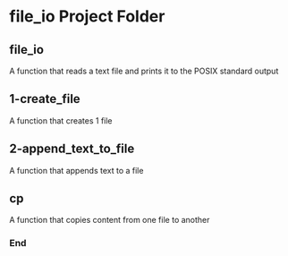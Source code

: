 # file_io Project Folder

## file_io
A function that reads a text file and prints it to the POSIX standard output

## 1-create_file
A function that creates 1 file

## 2-append_text_to_file
A function that appends text to a file

## cp
A function that copies content from one file to another

### End
